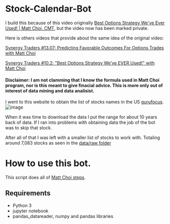 # Stock-Calendar-Bot

I build this because of this video originally [Best Options Strategy We've Ever Used! | Matt Choi, CMT](https://www.youtube.com/watch?v=vHnQMTl5jkQ), but the video now has been marked private. 

Here is others videos that provide about the same idea of the original video:

[Synergy Traders #13.07: Predicting Favorable Outcomes For Options Trades with Matt Choi](https://www.youtube.com/watch?v=RAzuPtb2JUg)

[Synergy Traders #10.2: "Best Options Strategy We’ve EVER Used!" with Matt Choi](https://www.youtube.com/watch?v=lVIdj3P9Dfc)



#### Disclaimer: I am not clamming that I know the formula used in Matt Choi program, nor is this meant to give finacial advice. This is more only out of interest of data mining and data analisist.



I went to this website to obtain the list of stocks names in the US [gurufocus](https://www.gurufocus.com/stock_list.php).
![image](https://user-images.githubusercontent.com/21014768/129580026-f789fa8b-fcf2-4d5f-9b7a-5a4421b478b8.png)

When it was time to download the data I put the range for about 10 years back of data.
If I ran into problems with obtaining data the job of the bot was to skip that stock.

After all of that I was left with a smaller list of stocks to work with.
Totaling around 7,083 stocks as seen in the [data/raw folder](https://github.com/mymggithub/Stock-Calendar-Bot/tree/main/data/raw)


# How to use this bot.

This script does all of [Matt Choi steps](https://github.com/mymggithub/Stock-Calendar-Bot/blob/main/saved/manual%20cal/README.md).

## Requirements
- Python 3
- jupyter notebook
- pandas_datareader, numpy and pandas libraries 
 



